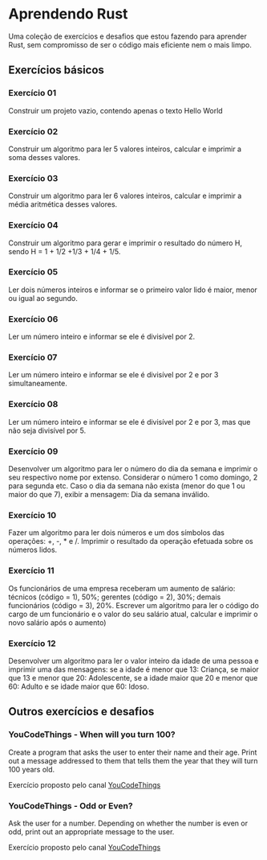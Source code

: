 # Aprendendo Rust

Uma coleção de exercícios e desafios que estou fazendo para aprender Rust, sem compromisso de ser o código mais eficiente nem o mais limpo.

## Exercícios básicos

### Exercício 01

Construir um projeto vazio, contendo apenas o texto Hello World

### Exercício 02

Construir um algoritmo para ler 5 valores inteiros, calcular e imprimir a soma desses valores.

### Exercício 03

Construir um algoritmo para ler 6 valores inteiros, calcular e imprimir a média aritmética desses valores.

### Exercício 04

Construir um algoritmo para gerar e imprimir o resultado do número H, sendo H = 1 + 1/2 +1/3 + 1/4 + 1/5.

### Exercício 05

Ler dois números inteiros e informar se o primeiro valor lido é maior, menor ou igual ao segundo.

### Exercício 06

Ler um número inteiro e informar se ele é divisível por 2.

### Exercício 07

Ler um número inteiro e informar se ele é divisível por 2 e por 3 simultaneamente.

### Exercício 08

Ler um número inteiro e informar se ele é divisível por 2 e por 3, mas que não seja divisível por 5.

### Exercício 09

Desenvolver um algoritmo para ler o número do dia da semana e imprimir o seu respectivo nome por extenso. Considerar o número 1 como domingo, 2 para segunda
etc. Caso o dia da semana não exista (menor do que 1 ou maior do que 7), exibir a mensagem: Dia da semana inválido.

### Exercício 10

Fazer um algoritmo para ler dois números e um dos símbolos das operações: +, -, \* e /. Imprimir o resultado da operação efetuada sobre os números lidos.

### Exercício 11

Os funcionários de uma empresa receberam um aumento de salário: técnicos (código = 1), 50%; gerentes (código = 2), 30%; demais funcionários (código = 3), 20%. Escrever um algoritmo para ler o código do cargo de um funcionário e o valor do seu salário atual, calcular e imprimir o novo salário após o aumento)

### Exercício 12

Desenvolver um algoritmo para ler o valor inteiro da idade de uma pessoa e imprimir uma das mensagens: se a idade é menor que 13: Criança, se maior que 13 e menor que 20: Adolescente, se a idade maior que 20 e menor que 60: Adulto e se idade maior que 60: Idoso.

## Outros exercícios e desafios

### YouCodeThings - When will you turn 100?

Create a program that asks the user to enter their name and their age. Print out a message addressed to them that tells them the year that they will turn 100 years old.

Exercício proposto pelo canal [YouCodeThings](https://www.youtube.com/watch?v=JVrvzxGUMNY)

### YouCodeThings - Odd or Even?

Ask the user for a number. Depending on whether the number is even or odd, print out an appropriate message to the user.

Exercício proposto pelo canal [YouCodeThings](https://www.youtube.com/watch?v=-qOC0xad9yQ)
